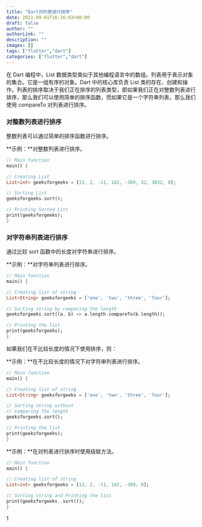 ```yaml
---
title: "Dart对列表进行排序"
date: 2021-09-01T16:16:03+08:00
draft: false
author: ""
authorLink: ""
description: ""
images: []
tags: ["flutter","dart"]
categories: ["flutter","dart"]
---
```


在 Dart 编程中，List 数据类型类似于其他编程语言中的数组。列表用于表示对象的集合。它是一组有序的对象。Dart 中的核心库负责 List 类的存在、创建和操作。列表的排序取决于我们正在排序的列表类型，即如果我们正在对整数列表进行排序，那么我们可以使用简单的排序函数，而如果它是一个字符串列表，那么我们使用 compareTo 对列表进行排序。

### 对整数列表进行排序

整数列表可以通过简单的排序函数进行排序。

**示例：**对整数列表进行排序。

```dart
// Main function
main() {

// Creating List
List<int> geeksforgeeks = [13, 2, -11, 142, -389, 32, 3032, 0];

// Sorting List
geeksforgeeks.sort();

// Printing Sorted List
print(geeksforgeeks);
}

```

### 对字符串列表进行排序

通过比较 sort 函数中的长度对字符串进行排序。

**示例：**对字符串列表进行排序。

```dart
// Main function
main() {

// Creating list of string
List<String> geeksforgeeks = ['one', 'two', 'three', 'four'];

// Sorting string by comparing the length
geeksforgeeks.sort((a, b) => a.length.compareTo(b.length));

// Printing the list
print(geeksforgeeks);
}

```

如果我们在不比较长度的情况下使用排序，则：

**示例：**在不比较长度的情况下对字符串列表进行排序。

```dart
// Main function
main() {

// Creating list of string
List<String> geeksforgeeks = ['one', 'two', 'three', 'four'];

// Sorting string without
// comparing the length
geeksforgeeks.sort();

// Printing the list
print(geeksforgeeks);
}

```

**示例：**在对列表进行排序时使用级联方法。

```dart
// Main function
main() {

// Creating list of string
List<int> geeksforgeeks = [13, 2, -11, 142, -389, 0];

// Sorting string and Printing the list
print(geeksforgeeks..sort());
}

```

1
